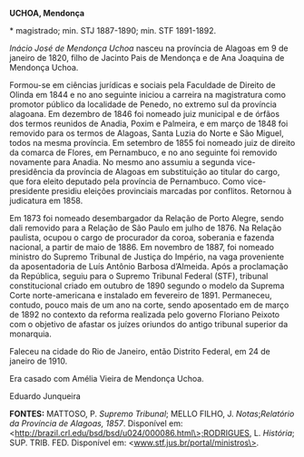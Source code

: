 **UCHOA, Mendonça**

\* magistrado; min. STJ 1887-1890; min. STF 1891-1892.

*Inácio José de Mendonça Uchoa* nasceu na província de Alagoas em 9 de
janeiro de 1820, filho de Jacinto Pais de Mendonça e de Ana Joaquina de
Mendonça Uchoa.

Formou-se em ciências jurídicas e sociais pela Faculdade de Direito de
Olinda em 1844 e no ano seguinte iniciou a carreira na magistratura como
promotor público da localidade de Penedo, no extremo sul da província
alagoana. Em dezembro de 1846 foi nomeado juiz municipal e de órfãos dos
termos reunidos de Anadia, Poxim e Palmeira, e em março de 1848 foi
removido para os termos de Alagoas, Santa Luzia do Norte e São Miguel,
todos na mesma província. Em setembro de 1855 foi nomeado juiz de
direito da comarca de Flores, em Pernambuco, e no ano seguinte foi
removido novamente para Anadia. No mesmo ano assumiu a segunda
vice-presidência da província de Alagoas em substituição ao titular do
cargo, que fora eleito deputado pela província de Pernambuco. Como
vice-presidente presidiu eleições provinciais marcadas por conflitos.
Retornou à judicatura em 1858.

Em 1873 foi nomeado desembargador da Relação de Porto Alegre, sendo dali
removido para a Relação de São Paulo em julho de 1876. Na Relação
paulista, ocupou o cargo de procurador da coroa, soberania e fazenda
nacional, a partir de maio de 1886. Em novembro de 1887, foi nomeado
ministro do Supremo Tribunal de Justiça do Império, na vaga proveniente
da aposentadoria de Luís Antônio Barbosa d’Almeida. Após a proclamação
da República, seguiu para o Supremo Tribunal Federal (STF), tribunal
constitucional criado em outubro de 1890 segundo o modelo da Suprema
Corte norte-americana e instalado em fevereiro de 1891. Permaneceu,
contudo, pouco mais de um ano na corte, sendo aposentado em de março de
1892 no contexto da reforma realizada pelo governo Floriano Peixoto com
o objetivo de afastar os juízes oriundos do antigo tribunal superior da
monarquia.

Faleceu na cidade do Rio de Janeiro, então Distrito Federal, em 24 de
janeiro de 1910.

Era casado com Amélia Vieira de Mendonça Uchoa.

Eduardo Junqueira

**FONTES:** MATTOSO, P. *Supremo Tribunal*; MELLO FILHO, J.
*Notas*;*Relatório da Província de Alagoas, 1857*. Disponível em:
\<http://brazil.crl.edu/bsd/bsd/u024/000086.html\>;RODRIGUES, L.
*História*; SUP. TRIB. FED. Disponível em:
\<www.stf.jus.br/portal/ministros\>.
